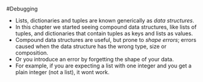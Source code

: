 #Debugging 
- Lists, dictionaries and tuples are known generically as *data structures*.
- In this chapter we started seeing compound data structures, like lists of tuples, and dictionaries that contain tuples as keys and lists as values.
- Compound data structures are useful, but prone to *shape errors*; errors caused when the data structure has the wrong type, size or composition.
- Or you introduce an error by forgetting the shape of your data.
- For example, if you are expecting a list with one integer and you get a plain integer (not a list), it wont work.